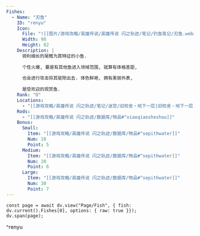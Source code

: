 ```yaml
---
Fishes:
  - Name: "刃鱼"
    ID: "renyu"
    Icon: 
      File: "![[图片/游戏攻略/英雄传说/英雄传说 闪之轨迹/笔记/钓鱼笔记/刃鱼.webp]]"
      Width: 98
      Height: 82
    Description: |
      锐利细长的尾鳍为其特征的小鱼.
      
      个性火爆, 要是有其他鱼进入领域范围, 就算有体格差距,
      
      也会进行攻击将其驱除出去. 体色鲜艳, 拥有美丽外表,
      
      是受欢迎的观赏鱼.
    Rank: "D"
    Locations:
      - "[[游戏攻略/英雄传说 闪之轨迹/笔记/迷宫/旧校舍‧地下一层|旧校舍‧地下一层]]"
    Rods:
      - "[[游戏攻略/英雄传说 闪之轨迹/数据库/物品#^xiaoqiaosheshou]]"
    Bonus: 
      Small:
        Item: "[[游戏攻略/英雄传说 闪之轨迹/数据库/物品#^sepithwater]]"
        Num: 10
        Point: 5
      Medium:
        Item: "[[游戏攻略/英雄传说 闪之轨迹/数据库/物品#^sepithwater]]"
        Num: 20
        Point: 6
      Large:
        Item: "[[游戏攻略/英雄传说 闪之轨迹/数据库/物品#^sepithwater]]"
        Num: 30
        Point: 7
---
```

```dataviewjs
const page = await dv.view("Page/Fish", { fish: dv.current().Fishes[0], options: { raw: true }});
dv.span(page);
```
^renyu
